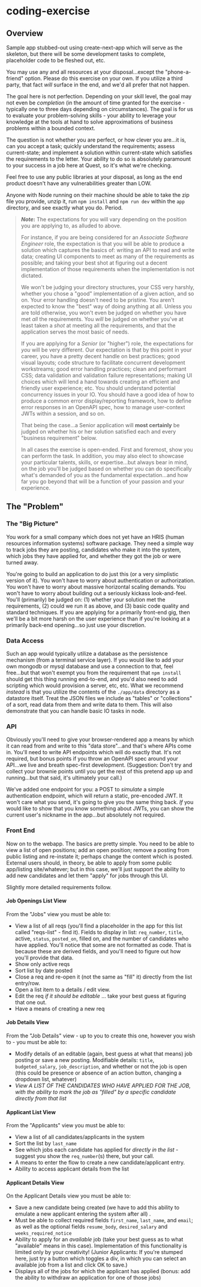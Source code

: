# coding-exercise
## Overview
Sample app stubbed-out using create-next-app which will serve as the skeleton, but there will be some development tasks to complete, placeholder code to be fleshed out, etc.

You may use any and all resources at your disposal...except the "phone-a-friend" option.  Please do this exercise on your own.  If you utilize a third party, that fact _will_ surface in the end, and we'd all prefer that not happen.

The goal here is not perfection.  Depending on your skill level, the goal may not even be _completion_ (in the amount of time granted for the exercise - typically one to three days depending on circumstances).  The goal is for us to evaluate your problem-solving skills - your ability to leverage your knowledge at the tools at hand to solve approximations of business problems within a bounded context.  

The question is not whether you are perfect, or how clever you are...it is, can you accept a task; quickly understand the requirements; assess current-state; and implement a solution within current-state which satisfies the requirements to the letter.  Your ability to do so is absolutely paramount to your success in a job here at Quest, so it's what we're checking.

Feel free to use any public libraries at your disposal, as long as the end product doesn't have any vulnerabilities greater than LOW.

Anyone with Node running on their machine should be able to take the zip file you provide, unzip it, run `npm install` and `npm run dev` within the `app` directory, and see exactly what you do.  Period.

> **_Note_:**
> The expectations for you will vary depending on the position you are applying to, as alluded to above.
>
> For instance, if you are being considered for an *Associate Software Engineer* role, the expectation is that you will be able to produce a solution which captures the basics of: writing an API to read and write data; creating UI components to meet as many of the requirements as possible; and taking your best shot at figuring out a decent implementation of those requirements when the implementation is not dictated.  
> 
> We won't be judging your directory structures, your CSS very harshly, whether you chose a "good" implementation of a given action, and so on.  Your error handling doesn't need to be pristine.  You aren't expected to know the "best" way of doing anything at all.  Unless you are told otherwise, you won't even be judged on whether you have met _all_ the requirements.  You _will_ be judged on whether you've at least taken a _shot_ at meeting all the requirements, and that the application serves the most basic of needs.
>
> If you are applying for a *Senior* (or "higher") role, the expectations for _you_ will be very different.  Our expectation is that by this point in your career, you have a pretty decent handle on best practices; good visual layouts; code structure to facilitate concurrent development workstreams; good error handling practices; clean and performant CSS; data validation and validation failure representations; making UI choices which will lend a hand towards creating an efficient and friendly user experience; etc.  You should understand potential concurrency issues in your IO.  You should have a good idea of how to produce a common error display/reporting framework, how to define error responses in an OpenAPI spec, how to manage user-context JWTs within a session, and so on.  
>
> That being the case...a Senior application will **most certainly** be judged on whether his or her solution satisfied each and every "business requirement" below.
>
> In all cases the exercise is open-ended.  First and foremost, show you can perform the task.  In addition, you may also elect to showcase your particular talents, skills, or expertise...but always bear in mind, on the job you'll be judged based on whether you can do specifically what's demanded of you as the fundamental expectation...and how far you go beyond that will be a function of your passion and your experience.

## The "Problem"

### The "Big Picture"
You work for a small company which does not yet have an HRIS (human resources information systems) software package.  They need a simple way to track jobs they are posting, candidates who make it into the system, which jobs they have applied for, and whether they got the job or were turned away.

You're going to build an application to do just this (or a very simplistic version of it).  You won't have to worry about authentication or authorization.  You won't have to worry about massive horizontal scaling demands.  You won't have to worry about building out a seriously kickass look-and-feel.  You'll (primarily) be judged on: (1) whether your solution met the requirements, (2) could we run it as above, and (3) basic code quality and standard techniques.  If you are applying for a primarily front-end gig, then we'll be a bit more harsh on the user experience than if you're looking at a primarily back-end opening...so just use your discretion.

### Data Access
Such an app would typically utilize a database as the persistence mechanism (from a terminal service layer).  If you would like to add your own mongodb or mysql database and use a connection to that, feel free...but that won't exempt you from the requirement that `npm install` should get this thing running end-to-end, and you'd also need to add scripting which would provision a server, etc, etc.  What we recommend _instead_ is that you utilize the contents of the `./app/data` directory as a datastore itself.  Treat the JSON files we include as "tables" or "collections" of a sort, read data from them and write data to them.  This will also demonstrate that you can handle basic IO tasks in node.

### API
Obviously you'll need to give your browser-rendered app a means by which it can read from and write to this "data store"...and that's where APIs come in.  You'll need to write API endpoints which will do exactly that.  It's not required, but bonus points if you throw an OpenAPI spec around your API...we live and breath spec-first development.  (Suggestion: Don't try and collect your brownie points until you get the rest of this pretend app up and running...but that said, it's ultimately your call.)

We've added one endpoint for you: a POST to _simulate_ a simple authentication endpoint, which will return a static, pre-encoded JWT.  It won't care what you send, it's going to give you the same thing back.  *If* you would like to show that you know something about JWTs, you can show the current user's nickname in the app...but absolutely not required.

### Front End
Now on to the webapp.  The basics are pretty simple.  You need to be able to view a list of open positions; add an open position; remove a posting from public listing and re-instate it; perhaps change the content which is posted.  External users should, in theory, be able to apply from some public app/listing site/whatever; but in this case, we'll just support the ability to add new candidates and let them "apply" for jobs through this UI.

Slightly more detailed requirements follow.

#### Job Openings List View
From the "Jobs" view you must be able to:
- View a list of all reqs (you'll find a placeholder in the app for this list called "reqs-list" - find it).  Fields to display in list: `req_number`, `title`, active, `status`, `posted_on`, filled on, and the number of candidates who have applied.  You'll notice that some are not formatted as code.  That is because these are derived fields, and you'll need to figure out how you'll provide that data.
- Show only active reqs
- Sort list by date posted
- Close a req and re-open it (not the same as "fill" it) directly from the list entry/row.
- Open a list item to a details / edit view.
- Edit the req _if it should be editable_ ... take your best guess at figuring that one out.
- Have a means of creating a new req

#### Job Details View
From the "Job Details" view - up to you to create this one, however you wish to - you must be able to:
- Modify details of an editable (again, best guess at what that means) job posting or save a new posting.  Modifiable details: `title`, `budgeted_salary`, `job_description`, and whether or not the job is open (this could be presence or absence of an action button, changing a dropdown list, whatever)
- *View A LIST OF THE CANDIDATES WHO HAVE APPLIED FOR THE JOB, with the ability to mark the job as "filled" by a specific candidate directly from that list*

#### Applicant List View
From the "Applicants" view you must be able to:
- View a list of all candidates/applicants in the system
- Sort the list by `last_name`
- See which jobs each candidate has applied for _directly in the list_ - suggest you show the `req_number`(s) there, but your call.
- A means to enter the flow to create a new candidate/applicant entry.
- Ability to access applicant details from the list

#### Applicant Details View
On the Applicant Details view you must be able to:
- Save a new candidate being created (we have to add this ability to emulate a new applicant entering the system after all) .  
- Must be able to collect required fields `first_name`, `last_name`, and `email`; as well as the optional fields `resume_body`, `desired_salary` and `weeks_required_notice`
- Ability to apply for an _available_ job (take your best guess as to what "available" means in this case).  Implementation of this functionality is limited only by your creativity!  (Junior Applicants: If you're stumped here, just try a button which toggles a div, in which you can select an available job from a list and click OK to save.)
- Displays all of the jobs for which the applicant has applied (bonus: add the ability to withdraw an application for one of those jobs)






